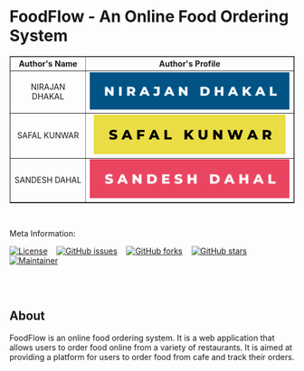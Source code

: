 # FoodFlow - An Online Food Ordering System

<table border="1">
<tr>
<th><center>Author's Name</center></th>
<th><center>Author's Profile</center></th>
</tr>
<tr>
<td><center>NIRAJAN DHAKAL</center></td>
<td><a href="https://github.com/dhakalnirajan" alt="nirajan badge image"><center><img src="./img/badge/nirajan.svg"></center></a></td>
</tr>
<tr>
<td><center>SAFAL KUNWAR</center></td>
<td><a href="https://github.com/fallsaw95" alt="safal badge image"><center><img src="./img/badge/safal.svg"></center></a></td>
</tr>
<tr>
<td><center>SANDESH DAHAL</center></td>
<td><a href="https://github.com/sandesh-10" alt="sandesh badge image"><center><img src="./img/badge/sandesh.svg"></center></a></td>
</tr>
</table>

<br>

Meta Information:

[![License](https://img.shields.io/badge/License-MIT-blue)](./LICENSE) &nbsp; &nbsp;[![GitHub issues](https://img.shields.io/github/issues/dhakalnirajan/FoodFlow)](https://github.com/dhakalnirajan/FoodFlow/issues) &nbsp; &nbsp;[![GitHub forks](https://img.shields.io/github/forks/dhakalnirajan/FoodFlow)](https://github.com/dhakalnirajan/FoodFlow/network) &nbsp; &nbsp;[![GitHub stars](https://img.shields.io/github/stars/dhakalnirajan/FoodFlow)](https://github.com/dhakalnirajan/FoodFlow/stargazers) &nbsp; &nbsp;
[![Maintainer](https://img.shields.io/badge/maintainer-dhakalnirajan-blue)](https://github.com/dhakalnirajan)

<br>
<br>

## About

FoodFlow is  an online food ordering system. It is a web application that allows users to order food online from a variety of restaurants. It is aimed at providing a platform for users to order food from cafe and track their orders.
